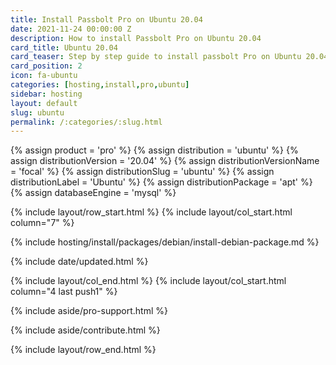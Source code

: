 ```yaml
---
title: Install Passbolt Pro on Ubuntu 20.04
date: 2021-11-24 00:00:00 Z
description: How to install Passbolt Pro on Ubuntu 20.04
card_title: Ubuntu 20.04
card_teaser: Step by step guide to install passbolt Pro on Ubuntu 20.04
card_position: 2
icon: fa-ubuntu
categories: [hosting,install,pro,ubuntu]
sidebar: hosting
layout: default
slug: ubuntu
permalink: /:categories/:slug.html
---
```


{% assign product = 'pro' %}
{% assign distribution = 'ubuntu' %}
{% assign distributionVersion = '20.04' %}
{% assign distributionVersionName = 'focal' %}
{% assign distributionSlug = 'ubuntu' %}
{% assign distributionLabel = 'Ubuntu' %}
{% assign distributionPackage = 'apt' %}
{% assign databaseEngine = 'mysql' %}

{% include layout/row_start.html %}
{% include layout/col_start.html column="7" %}

{% include hosting/install/packages/debian/install-debian-package.md %}

{% include date/updated.html %}

{% include layout/col_end.html %}
{% include layout/col_start.html column="4 last push1" %}

{% include aside/pro-support.html %}

{% include aside/contribute.html %}

{% include layout/row_end.html %}

